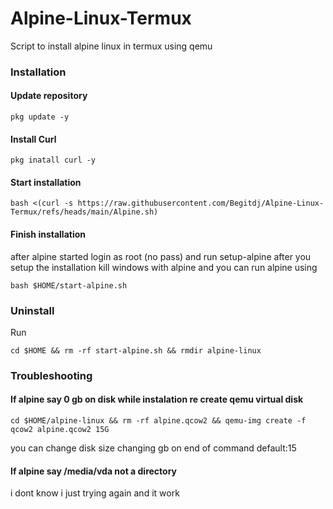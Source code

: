 # Alpine-Linux-Termux
Script to install alpine linux in termux using qemu
### Installation
#### Update repository
````
pkg update -y
````
#### Install Curl
````
pkg inatall curl -y
````
#### Start installation
````
bash <(curl -s https://raw.githubusercontent.com/Begitdj/Alpine-Linux-Termux/refs/heads/main/Alpine.sh)
````
#### Finish installation
after alpine started login as root (no pass) and run setup-alpine after you setup the installation kill windows with alpine and you can run alpine using 
````
bash $HOME/start-alpine.sh
````
### Uninstall
Run
```
cd $HOME && rm -rf start-alpine.sh && rmdir alpine-linux
```
### Troubleshooting
#### If alpine say 0 gb on disk while instalation re create qemu virtual disk
````
cd $HOME/alpine-linux && rm -rf alpine.qcow2 && qemu-img create -f qcow2 alpine.qcow2 15G
````
you can change disk size changing gb on end of command default:15
#### If alpine say /media/vda not a directory
i dont know i just trying again and it work
